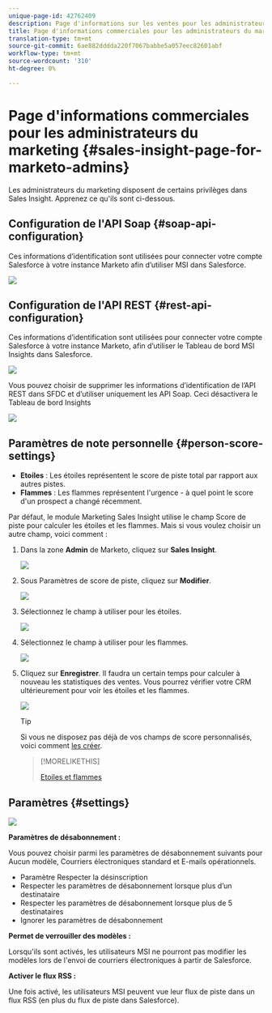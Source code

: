 ```yaml
---
unique-page-id: 42762409
description: Page d'informations sur les ventes pour les administrateurs du marketing - Documents marketing - Documentation du produit
title: Page d'informations commerciales pour les administrateurs du marketing
translation-type: tm+mt
source-git-commit: 6ae882dddda220f7067babbe5a057eec82601abf
workflow-type: tm+mt
source-wordcount: '310'
ht-degree: 0%

---
```



# Page d&#39;informations commerciales pour les administrateurs du marketing {#sales-insight-page-for-marketo-admins}

Les administrateurs du marketing disposent de certains privilèges dans Sales Insight. Apprenez ce qu&#39;ils sont ci-dessous.

## Configuration de l&#39;API Soap {#soap-api-configuration}

Ces informations d’identification sont utilisées pour connecter votre compte Salesforce à votre instance Marketo afin d’utiliser MSI dans Salesforce.

![](assets/one-1.png)

## Configuration de l&#39;API REST {#rest-api-configuration}

Ces informations d’identification sont utilisées pour connecter votre compte Salesforce à votre instance Marketo, afin d’utiliser le Tableau de bord MSI Insights dans Salesforce.

![](assets/two-1.png)

Vous pouvez choisir de supprimer les informations d’identification de l’API REST dans SFDC et d’utiliser uniquement les API Soap. Ceci désactivera le Tableau de bord Insights

![](assets/three-1.png)

## Paramètres de note personnelle {#person-score-settings}

* **Etoiles** : Les étoiles représentent le score de piste total par rapport aux autres pistes.
* **Flammes** : Les flammes représentent l&#39;urgence - à quel point le score d&#39;un prospect a changé récemment.

Par défaut, le module Marketing Sales Insight utilise le champ Score de piste pour calculer les étoiles et les flammes. Mais si vous voulez choisir un autre champ, voici comment :

1. Dans la zone **Admin** de Marketo, cliquez sur **Sales Insight**.

   ![](assets/four.png)

1. Sous Paramètres de score de piste, cliquez sur **Modifier**.

   ![](assets/five.png)

1. Sélectionnez le champ à utiliser pour les étoiles.

   ![](assets/six.png)

1. Sélectionnez le champ à utiliser pour les flammes.

   ![](assets/seven.png)

1. Cliquez sur **Enregistrer**. Il faudra un certain temps pour calculer à nouveau les statistiques des ventes. Vous pourrez vérifier votre CRM ultérieurement pour voir les étoiles et les flammes.

   ![](assets/eight.png)

   >[!TIP]
   >
   >Si vous ne disposez pas déjà de vos champs de score personnalisés, voici comment [les créer](/help/marketo/product-docs/administration/field-management/create-a-custom-field-in-marketo.md).

   >[!MORELIKETHIS]
   >
   >[Etoiles et flammes](/help/marketo/product-docs/marketo-sales-insight/msi-for-salesforce/features/stars-and-flames/customize-stars-and-flames.md)

## Paramètres {#settings}

![](assets/nine.png)

**Paramètres de désabonnement :**

Vous pouvez choisir parmi les paramètres de désabonnement suivants pour Aucun modèle, Courriers électroniques standard et E-mails opérationnels.

* Paramètre Respecter la désinscription
* Respecter les paramètres de désabonnement lorsque plus d’un destinataire
* Respecter les paramètres de désabonnement lorsque plus de 5 destinataires
* Ignorer les paramètres de désabonnement

**Permet de verrouiller des modèles :**

Lorsqu&#39;ils sont activés, les utilisateurs MSI ne pourront pas modifier les modèles lors de l&#39;envoi de courriers électroniques à partir de Salesforce.

**Activer le flux RSS :**

Une fois activé, les utilisateurs MSI peuvent vue leur flux de piste dans un flux RSS (en plus du flux de piste dans Salesforce).
